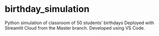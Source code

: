 # birthday_simulation
Python simulation of classroom of 50 students’ birthdays 
Deployed with Streamlit Cloud from the Master branch.
Developed using VS Code.
